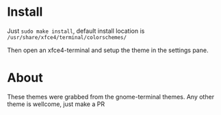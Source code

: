 Install
===

Just `sudo make install`, default install location is `/usr/share/xfce4/terminal/colorschemes/`

Then open an xfce4-terminal and setup the theme in the settings pane.

About
===

These themes were grabbed from the gnome-terminal themes. Any other theme is wellcome, just make a PR
